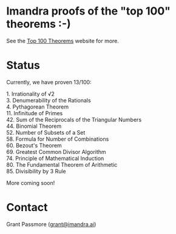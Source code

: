 # Imandra proofs of the "top 100" theorems :-)

See the [Top 100 Theorems](https://www.cs.ru.nl/~freek/100/) website for more.

# Status

Currently, we have proven 13/100:

1\. Irrationality of √2  
3\. Denumerability of the Rationals  
4\. Pythagorean Theorem  
11\. Infinitude of Primes  
42\. Sum of the Reciprocals of the Triangular Numbers  
44\. Binomial Theorem  
52\. Number of Subsets of a Set  
58\. Formula for Number of Combinations  
60\. Bezout's Theorem  
69\. Greatest Common Divisor Algorithm  
74\. Principle of Mathematical Induction  
80\. The Fundamental Theorem of Arithmetic  
85\. Divisibility by 3 Rule  


More coming soon!

# Contact

Grant Passmore (grant@imandra.ai)
